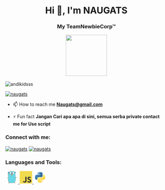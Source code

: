 <h1 align="center">Hi 👋, I'm NAUGATS</h1>
<h3 align="center">My TeamNewbieCorp™</h3>

<p align="center">
<img src="https://i.ibb.co/S06Wjk1/1606947816575.jpg" width="128" height="128"/>
</p>

<p align="left"> <img src="https://komarev.com/ghpvc/?username=andikidsss&label=Profile%20views&color=0e75b6&style=flat" alt="andikidsss" /> </p>

<p align="left"> <a href="https://twitter.com/naugats" target="blank"><img src="https://img.shields.io/twitter/follow/naugats?logo=twitter&style=for-the-badge" alt="naugats" /></a> </p>

- 📫 How to reach me **Naugats@gmail.com**

- ⚡ Fun fact **Jangan Cari apa apa di sini, semua serba private contact me for Use script**

<h3 align="left">Connect with me:</h3>
<p align="left">
<a href="https://twitter.com/naugats" target="blank"><img align="center" src="https://cdn.jsdelivr.net/npm/simple-icons@3.0.1/icons/twitter.svg" alt="naugats" height="30" width="40" /></a>
<a href="https://instagram.com/naugats" target="blank"><img align="center" src="https://cdn.jsdelivr.net/npm/simple-icons@3.0.1/icons/instagram.svg" alt="naugats" height="30" width="40" /></a>
</p>

<h3 align="left">Languages and Tools:</h3>
<p align="left"> <a href="https://golang.org" target="_blank"> <img src="https://raw.githubusercontent.com/devicons/devicon/master/icons/go/go-original.svg" alt="go" width="40" height="40"/> </a> <a href="https://developer.mozilla.org/en-US/docs/Web/JavaScript" target="_blank"> <img src="https://raw.githubusercontent.com/devicons/devicon/master/icons/javascript/javascript-original.svg" alt="javascript" width="40" height="40"/> </a> <a href="https://www.python.org" target="_blank"> <img src="https://raw.githubusercontent.com/devicons/devicon/master/icons/python/python-original.svg" alt="python" width="40" height="40"/> </a> </p>
